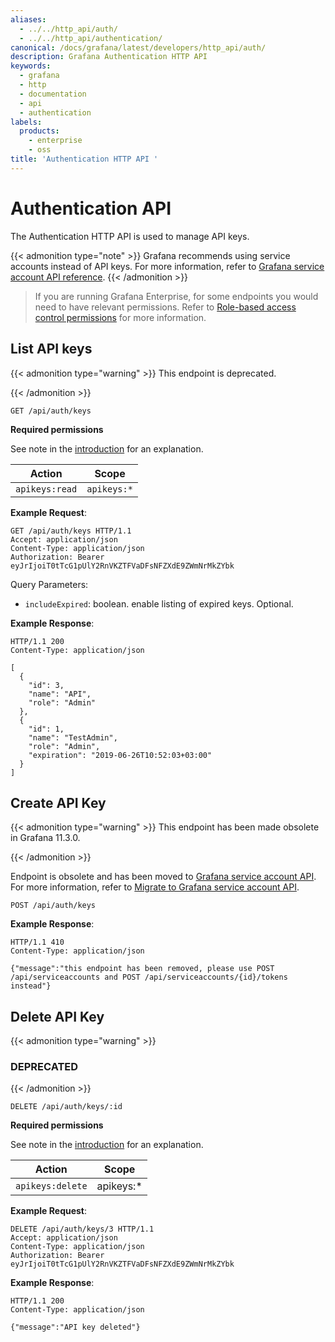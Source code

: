```yaml
---
aliases:
  - ../../http_api/auth/
  - ../../http_api/authentication/
canonical: /docs/grafana/latest/developers/http_api/auth/
description: Grafana Authentication HTTP API
keywords:
  - grafana
  - http
  - documentation
  - api
  - authentication
labels:
  products:
    - enterprise
    - oss
title: 'Authentication HTTP API '
---
```


# Authentication API

The Authentication HTTP API is used to manage API keys.

{{< admonition type="note" >}}
Grafana recommends using service accounts instead of API keys. For more information, refer to [Grafana service account API reference](../serviceaccount/).
{{< /admonition >}}

> If you are running Grafana Enterprise, for some endpoints you would need to have relevant permissions. Refer to [Role-based access control permissions](../../../administration/roles-and-permissions/access-control/custom-role-actions-scopes/) for more information.

## List API keys

{{< admonition type="warning" >}}
This endpoint is deprecated.

{{< /admonition >}}

`GET /api/auth/keys`

**Required permissions**

See note in the [introduction](#authentication-api) for an explanation.

| Action         | Scope       |
| -------------- | ----------- |
| `apikeys:read` | `apikeys:*` |

**Example Request**:

```http
GET /api/auth/keys HTTP/1.1
Accept: application/json
Content-Type: application/json
Authorization: Bearer eyJrIjoiT0tTcG1pUlY2RnVKZTFVaDFsNFZXdE9ZWmNrMkZYbk
```

Query Parameters:

- `includeExpired`: boolean. enable listing of expired keys. Optional.

**Example Response**:

```http
HTTP/1.1 200
Content-Type: application/json

[
  {
    "id": 3,
    "name": "API",
    "role": "Admin"
  },
  {
    "id": 1,
    "name": "TestAdmin",
    "role": "Admin",
    "expiration": "2019-06-26T10:52:03+03:00"
  }
]
```

## Create API Key

{{< admonition type="warning" >}}
This endpoint has been made obsolete in Grafana 11.3.0.

{{< /admonition >}}

Endpoint is obsolete and has been moved to [Grafana service account API](../serviceaccount/). For more information, refer to [Migrate to Grafana service account API](/docs/grafana/<GRAFANA_VERSION>/administration/service-accounts/migrate-api-keys/).

`POST /api/auth/keys`

**Example Response**:

```http
HTTP/1.1 410
Content-Type: application/json

{"message":"this endpoint has been removed, please use POST /api/serviceaccounts and POST /api/serviceaccounts/{id}/tokens instead"}
```

## Delete API Key

{{< admonition type="warning" >}}

### DEPRECATED

{{< /admonition >}}

`DELETE /api/auth/keys/:id`

**Required permissions**

See note in the [introduction](#authentication-api) for an explanation.

| Action           | Scope      |
| ---------------- | ---------- |
| `apikeys:delete` | apikeys:\* |

**Example Request**:

```http
DELETE /api/auth/keys/3 HTTP/1.1
Accept: application/json
Content-Type: application/json
Authorization: Bearer eyJrIjoiT0tTcG1pUlY2RnVKZTFVaDFsNFZXdE9ZWmNrMkZYbk
```

**Example Response**:

```http
HTTP/1.1 200
Content-Type: application/json

{"message":"API key deleted"}
```
